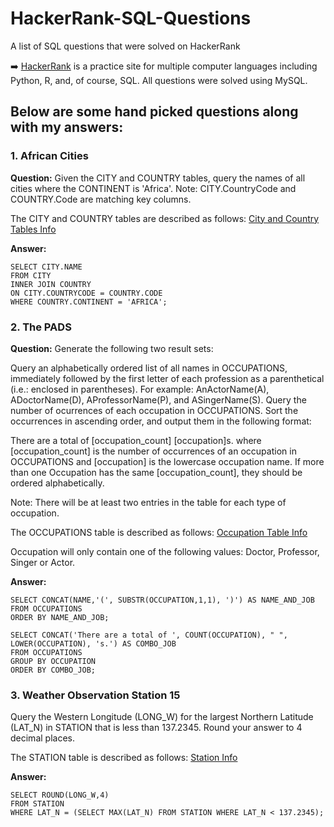 # HackerRank-SQL-Questions
A list of SQL questions that were solved on HackerRank

➡️ [HackerRank](https://www.hackerrank.com/dashboard) is a practice site for multiple computer languages including Python, R, and, of course, SQL. All questions were solved using MySQL.

## Below are some hand picked questions along with my answers:

### 1. African Cities
**Question:** Given the CITY and COUNTRY tables, query the names of all cities where the CONTINENT is 'Africa'.
Note: CITY.CountryCode and COUNTRY.Code are matching key columns.

The CITY and COUNTRY tables are described as follows:
[City and Country Tables Info](https://www.hackerrank.com/challenges/african-cities/problem)

**Answer:** 
```
SELECT CITY.NAME
FROM CITY
INNER JOIN COUNTRY 
ON CITY.COUNTRYCODE = COUNTRY.CODE
WHERE COUNTRY.CONTINENT = 'AFRICA';
```

### 2. The PADS
**Question:** Generate the following two result sets:

Query an alphabetically ordered list of all names in OCCUPATIONS, immediately followed by the first letter of each profession as a parenthetical (i.e.: enclosed in parentheses). For example: AnActorName(A), ADoctorName(D), AProfessorName(P), and ASingerName(S).
Query the number of ocurrences of each occupation in OCCUPATIONS. Sort the occurrences in ascending order, and output them in the following format:

There are a total of [occupation_count] [occupation]s.
where [occupation_count] is the number of occurrences of an occupation in OCCUPATIONS and [occupation] is the lowercase occupation name. If more than one Occupation has the same [occupation_count], they should be ordered alphabetically.

Note: There will be at least two entries in the table for each type of occupation.

The OCCUPATIONS table is described as follows:
[Occupation Table Info](https://www.hackerrank.com/challenges/the-pads/problem)

Occupation will only contain one of the following values: Doctor, Professor, Singer or Actor.

**Answer:** 
```
SELECT CONCAT(NAME,'(', SUBSTR(OCCUPATION,1,1), ')') AS NAME_AND_JOB
FROM OCCUPATIONS
ORDER BY NAME_AND_JOB;

SELECT CONCAT('There are a total of ', COUNT(OCCUPATION), " ", LOWER(OCCUPATION), 's.') AS COMBO_JOB
FROM OCCUPATIONS
GROUP BY OCCUPATION
ORDER BY COMBO_JOB;
```

### 3. Weather Observation Station 15
Query the Western Longitude (LONG_W) for the largest Northern Latitude (LAT_N) in STATION that is
less than 137.2345. Round your answer to 4 decimal places.

The STATION table is described as follows:
[Station Info](https://www.hackerrank.com/challenges/weather-observation-station-15/problem)

**Answer:** 
```
SELECT ROUND(LONG_W,4) 
FROM STATION 
WHERE LAT_N = (SELECT MAX(LAT_N) FROM STATION WHERE LAT_N < 137.2345);
```
